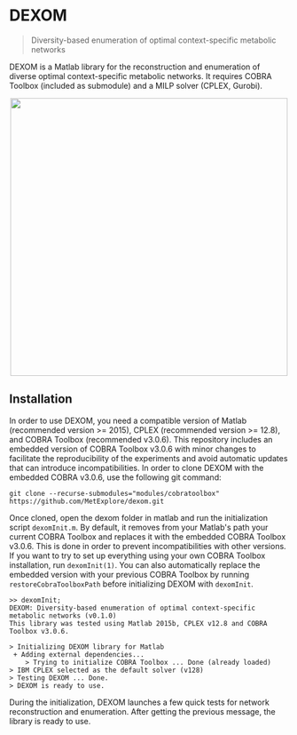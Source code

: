 # DEXOM
> Diversity-based enumeration of optimal context-specific metabolic networks

DEXOM is a Matlab library for the reconstruction and enumeration of diverse optimal context-specific metabolic networks. It requires COBRA Toolbox (included as submodule) and a MILP solver (CPLEX, Gurobi).

<p align="center"><img src="https://github.com/MetExplore/dexom/raw/master/assets/overview.png" width="500"></p>

## Installation

In order to use DEXOM, you need a compatible version of Matlab (recommended version >= 2015), CPLEX (recommended version >= 12.8), and COBRA Toolbox (recommended v3.0.6). This repository includes an embedded version of COBRA Toolbox v3.0.6 with minor changes to facilitate the reproducibility of the experiments and avoid automatic updates that can introduce incompatibilities. In order to clone DEXOM with the embedded COBRA v3.0.6, use the following git command:

```
git clone --recurse-submodules="modules/cobratoolbox" https://github.com/MetExplore/dexom.git
```

Once cloned, open the dexom folder in matlab and run the initialization script `dexomInit.m`. By default, it removes from your Matlab's path your current COBRA Toolbox and replaces it with the embedded COBRA Toolbox v3.0.6. This is done in order to prevent incompatibilities with other versions. If you want to try to set up everything using your own COBRA Toolbox installation, run `dexomInit(1)`. You can also automatically replace the embedded version with your previous COBRA Toolbox by running `restoreCobraToolboxPath` before initializing DEXOM with `dexomInit`.

```
>> dexomInit;
DEXOM: Diversity-based enumeration of optimal context-specific metabolic networks (v0.1.0)
This library was tested using Matlab 2015b, CPLEX v12.8 and COBRA Toolbox v3.0.6.

> Initializing DEXOM library for Matlab
 + Adding external dependencies...
	> Trying to initialize COBRA Toolbox ... Done (already loaded)
> IBM CPLEX selected as the default solver (v128)
> Testing DEXOM ... Done.
> DEXOM is ready to use.
```

During the initialization, DEXOM launches a few quick tests for network reconstruction and enumeration. After getting the previous message, the library is ready to use.

